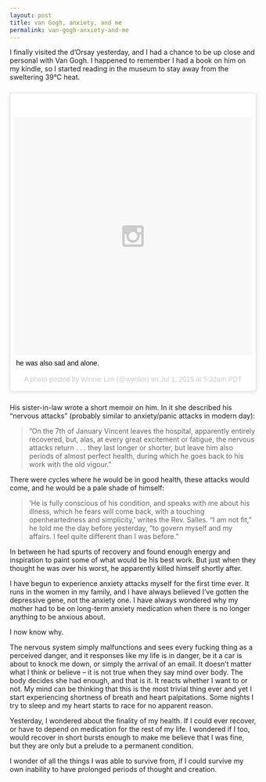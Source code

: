 ```yaml
---
layout: post
title: van Gogh, anxiety, and me
permalink: van-gogh-anxiety-and-me
---
```

I finally visited the d’Orsay yesterday, and I had a chance to be up close and personal with Van Gogh. I happened to remember I had a book on him on my kindle, so I started reading in the museum to stay away from the sweltering 39°C heat. 

<blockquote class="instagram-media" data-instgrm-captioned data-instgrm-version="4" style=" background:#FFF; border:0; border-radius:3px; box-shadow:0 0 1px 0 rgba(0,0,0,0.5),0 1px 10px 0 rgba(0,0,0,0.15); margin:25px 1px; max-width:658px; padding:0; width:99.375%; width:-webkit-calc(100% - 2px); width:calc(100% - 2px);"><div style="padding:8px;"> <div style=" background:#F8F8F8; line-height:0; margin-top:40px; padding:50% 0; text-align:center; width:100%;"> <div style=" background:url(data:image/png;base64,iVBORw0KGgoAAAANSUhEUgAAACwAAAAsCAMAAAApWqozAAAAGFBMVEUiIiI9PT0eHh4gIB4hIBkcHBwcHBwcHBydr+JQAAAACHRSTlMABA4YHyQsM5jtaMwAAADfSURBVDjL7ZVBEgMhCAQBAf//42xcNbpAqakcM0ftUmFAAIBE81IqBJdS3lS6zs3bIpB9WED3YYXFPmHRfT8sgyrCP1x8uEUxLMzNWElFOYCV6mHWWwMzdPEKHlhLw7NWJqkHc4uIZphavDzA2JPzUDsBZziNae2S6owH8xPmX8G7zzgKEOPUoYHvGz1TBCxMkd3kwNVbU0gKHkx+iZILf77IofhrY1nYFnB/lQPb79drWOyJVa/DAvg9B/rLB4cC+Nqgdz/TvBbBnr6GBReqn/nRmDgaQEej7WhonozjF+Y2I/fZou/qAAAAAElFTkSuQmCC); display:block; height:44px; margin:0 auto -44px; position:relative; top:-22px; width:44px;"></div></div> <p style=" margin:8px 0 0 0; padding:0 4px;"> <a href="https://instagram.com/p/4l_h3yoil9/" style=" color:#000; font-family:Arial,sans-serif; font-size:14px; font-style:normal; font-weight:normal; line-height:17px; text-decoration:none; word-wrap:break-word;" target="_top">he was also sad and alone.</a></p> <p style=" color:#c9c8cd; font-family:Arial,sans-serif; font-size:14px; line-height:17px; margin-bottom:0; margin-top:8px; overflow:hidden; padding:8px 0 7px; text-align:center; text-overflow:ellipsis; white-space:nowrap;">A photo posted by Winnie Lim (@wynlim) on <time style=" font-family:Arial,sans-serif; font-size:14px; line-height:17px;" datetime="2015-07-01T12:32:07+00:00">Jul 1, 2015 at 5:32am PDT</time></p></div></blockquote>
<script async defer src="//platform.instagram.com/en_US/embeds.js"></script>

His sister-in-law wrote a short memoir on him. In it she described his “nervous attacks” (probably similar to anxiety/panic attacks in modern day):

> ”On the 7th of January Vincent leaves the hospital, apparently entirely recovered, but, alas, at every great excitement or fatigue, the nervous attacks return . . . they last longer or shorter, but leave him also periods of almost perfect health, during which he goes back to his work with the old vigour.”

There were cycles where he would be in good health, these attacks would come, and he would be a pale shade of himself:

> ‘He is fully conscious of his condition, and speaks with me about his illness, which he fears will come back, with a touching openheartedness and simplicity,’ writes the Rev. Salles. “I am not fit,” he told me the day before yesterday, “to govern myself and my affairs. I feel quite different than I was before.”

In between he had spurts of recovery and found enough energy and inspiration to paint some of what would be his best work. But just when they thought he was over his worst, he apparently killed himself shortly after.

I have begun to experience anxiety attacks myself for the first time ever. It runs in the women in my family, and I have always believed I’ve gotten the depressive gene, not the anxiety one. I have always wondered why my mother had to be on long-term anxiety medication when there is no longer anything to be anxious about. 

I now know why.

The nervous system simply malfunctions and sees every fucking thing as a perceived danger, and it responses like my life is in danger, be it a car is about to knock me down, or simply the arrival of an email. It doesn’t matter what I think or believe – it is not true when they say mind over body. The body decides she had enough, and that is it. It reacts whether I want to or not. My mind can be thinking that this is the most trivial thing ever and yet I start experiencing shortness of breath and heart palpitations. Some nights I try to sleep and my heart starts to race for no apparent reason. 

Yesterday, I wondered about the finality of my health. If I could ever recover, or have to depend on medication for the rest of my life. I wondered if I too, would recover in short bursts enough to make me believe that I was fine, but they are only but a prelude to a permanent condition. 

I wonder of all the things I was able to survive from, if I could survive my own inability to have prolonged periods of thought and creation.
